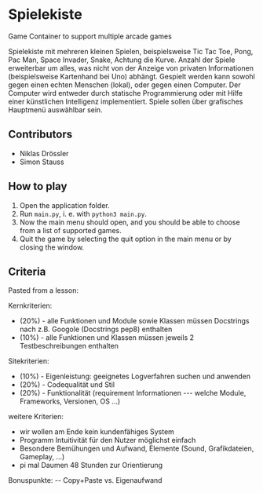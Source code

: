 # Spielekiste
Game Container to support multiple arcade games 

Spielekiste mit mehreren kleinen Spielen, beispielsweise Tic Tac Toe, Pong, Pac Man, Space Invader,
Snake, Achtung die Kurve. Anzahl der Spiele erweiterbar um alles, was nicht von der Anzeige von
privaten Informationen (beispielsweise Kartenhand bei Uno) abhängt. Gespielt werden kann sowohl
gegen einen echten Menschen (lokal), oder gegen einen Computer. Der Computer wird entweder
durch statische Programmierung oder mit Hilfe einer künstlichen Intelligenz implementiert.
Spiele sollen über grafisches Hauptmenü auswählbar sein. 

## Contributors
- Niklas Drössler
- Simon Stauss

## How to play
1. Open the application folder.
2. Run `main.py`, i. e. with `python3 main.py`.
3. Now the main menu should open, and you should be able to choose from a list of supported games.
4. Quit the game by selecting the quit option in the main menu or by closing the window.

## Criteria
Pasted from a lesson:

Kernkriterien:
- (20%) - alle Funktionen und Module sowie Klassen müssen Docstrings nach z.B. Googole (Docstrings pep8) enthalten
- (10%) - alle Funktionen und Klassen müssen jeweils 2 Testbeschreibungen enthalten

Sitekriterien:
- (10%) - Eigenleistung: geeignetes Logverfahren suchen und anwenden
- (20%) - Codequalität und Stil
- (20%) - Funktionalität (requirement Informationen --- welche Module, Frameworks, Versionen, OS ...)

weitere Kriterien:
- wir wollen am Ende kein kundenfähiges System
- Programm Intuitivität für den Nutzer möglichst einfach
- Besondere Bemühungen und Aufwand, Elemente (Sound, Grafikdateien, Gameplay, ...)
- pi mal Daumen 48 Stunden zur Orientierung

Bonuspunkte: -- Copy+Paste vs. Eigenaufwand
